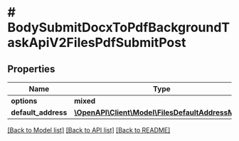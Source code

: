 # # BodySubmitDocxToPdfBackgroundTaskApiV2FilesPdfSubmitPost

## Properties

Name | Type | Description | Notes
------------ | ------------- | ------------- | -------------
**options** | **mixed** |  |
**default_address** | [**\OpenAPI\Client\Model\FilesDefaultAddressModel**](FilesDefaultAddressModel.md) |  | [optional]

[[Back to Model list]](../../README.md#models) [[Back to API list]](../../README.md#endpoints) [[Back to README]](../../README.md)
